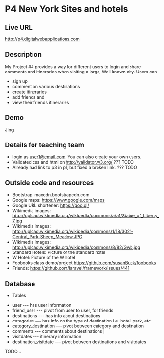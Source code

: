 # P4 New York Sites and hotels

## Live URL
<http://p4.digitalwebapplications.com>

## Description
My Project #4 provides  a way for different users to login and share comments and itineraries when visiting a 
large, Well known city. 
Users can 
- sign up
- comment on various destinations
- create itineraries
- add friends and
- view their friends itineraries

## Demo
Jing 

## Details for teaching team
- login as user1@email.com. You can also create your own users.
- Validated css and html on http://validator.w3.org/  ??? TODO
- Already had link to p3 in p1, but fixed a broken link. ??? TODO

## Outside code and resources
- Bootstrap:            maxcdn.bootstrapcdn.com
- Google maps:          https://www.google.com/maps
- Google URL shortener: https://goo.gl/
- Wikimedia images:     http://upload.wikimedia.org/wikipedia/commons/a/a1/Statue_of_Liberty_7.jpg
- Wikimedia images:     http://upload.wikimedia.org/wikipedia/commons/1/18/3021-Central_Park-Sheep_Meadow.JPG
- Wikimedia images:     http://upload.wikimedia.org/wikipedia/commons/8/82/Gwb.jpg
- Standard Hotels:      Picture of the standard hotel
- W Hotel:              Picture of the W hotel
- Foobooks class demo/project https://github.com/susanBuck/foobooks
- Friends:  https://github.com/laravel/framework/issues/441

## Database
- Tables
* user                  --- has user information
* friend_user          --- pivot from user to user, for friends
* destinations          --- has info about destinations
* categories            --- has info on the type of destination i.e. hotel, park, etc
* category_destination  --- pivot between category and destination
* comments              --- comments about destinations              |
* visitdates            --- itinerary information
* destination_visitdate --- pivot between destinations and visitdates

TODO...
